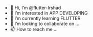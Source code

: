 - 👋 Hi, I’m @flutter-Irshad
- 👀 I’m interested in APP DEVELOPING
- 🌱 I’m currently learning FLUTTER
- 💞️ I’m looking to collaborate on ...
- 📫 How to reach me ...

<!---
flutter-Irshad/flutter-Irshad is a ✨ special ✨ repository because its `README.md` (this file) appears on your GitHub profile.
You can click the Preview link to take a look at your changes.
--->

